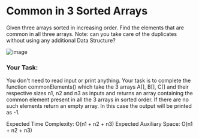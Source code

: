 # Common in 3 Sorted Arrays

Given three arrays sorted in increasing order. Find the elements that are common in all three arrays.
Note: can you take care of the duplicates without using any additional Data Structure?

![image](https://github.com/DeekshaMalviya/100-Days-of-Code/assets/132806772/9135b555-d715-4302-9ec2-0cae99022a37)

### Your Task:  
You don't need to read input or print anything. Your task is to complete the function commonElements() which take the 3 arrays A[], B[], C[] and their respective sizes n1, n2 and n3 as inputs and returns an array containing the common element present in all the 3 arrays in sorted order. 
If there are no such elements return an empty array. In this case the output will be printed as -1.

 

Expected Time Complexity: O(n1 + n2 + n3)
Expected Auxiliary Space: O(n1 + n2 + n3)
